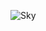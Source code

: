 ![Sky](https://user-images.githubusercontent.com/93395366/175748842-ab1b1742-9794-4dd2-830b-3fd0674b7702.png)



<div align="center">
  <a href="https://github.com/SkyArtur">
  
</div>

